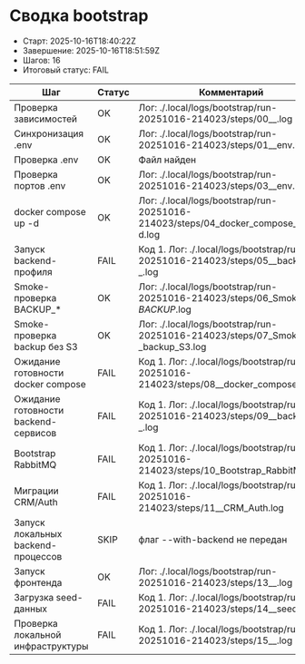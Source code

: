 # Сводка bootstrap

* Старт: 2025-10-16T18:40:22Z
* Завершение: 2025-10-16T18:51:59Z
* Шагов: 16
* Итоговый статус: FAIL

| Шаг | Статус | Комментарий | Лог |
| --- | --- | --- | --- |
| Проверка зависимостей | OK | Лог: ./.local/logs/bootstrap/run-20251016-214023/steps/00__.log | ./.local/logs/bootstrap/run-20251016-214023/steps/00__.log |
| Синхронизация .env | OK | Лог: ./.local/logs/bootstrap/run-20251016-214023/steps/01__env.log | ./.local/logs/bootstrap/run-20251016-214023/steps/01__env.log |
| Проверка .env | OK | Файл найден | — |
| Проверка портов .env | OK | Лог: ./.local/logs/bootstrap/run-20251016-214023/steps/03__env.log | ./.local/logs/bootstrap/run-20251016-214023/steps/03__env.log |
| docker compose up -d | OK | Лог: ./.local/logs/bootstrap/run-20251016-214023/steps/04_docker_compose_up_-d.log | ./.local/logs/bootstrap/run-20251016-214023/steps/04_docker_compose_up_-d.log |
| Запуск backend-профиля | FAIL | Код 1. Лог: ./.local/logs/bootstrap/run-20251016-214023/steps/05__backend-_.log | ./.local/logs/bootstrap/run-20251016-214023/steps/05__backend-_.log |
| Smoke-проверка BACKUP_* | OK | Лог: ./.local/logs/bootstrap/run-20251016-214023/steps/06_Smoke-_BACKUP_.log | ./.local/logs/bootstrap/run-20251016-214023/steps/06_Smoke-_BACKUP_.log |
| Smoke-проверка backup без S3 | OK | Лог: ./.local/logs/bootstrap/run-20251016-214023/steps/07_Smoke-_backup_S3.log | ./.local/logs/bootstrap/run-20251016-214023/steps/07_Smoke-_backup_S3.log |
| Ожидание готовности docker compose | FAIL | Код 1. Лог: ./.local/logs/bootstrap/run-20251016-214023/steps/08__docker_compose.log | ./.local/logs/bootstrap/run-20251016-214023/steps/08__docker_compose.log |
| Ожидание готовности backend-сервисов | FAIL | Код 1. Лог: ./.local/logs/bootstrap/run-20251016-214023/steps/09__backend-_.log | ./.local/logs/bootstrap/run-20251016-214023/steps/09__backend-_.log |
| Bootstrap RabbitMQ | FAIL | Код 1. Лог: ./.local/logs/bootstrap/run-20251016-214023/steps/10_Bootstrap_RabbitMQ.log | ./.local/logs/bootstrap/run-20251016-214023/steps/10_Bootstrap_RabbitMQ.log |
| Миграции CRM/Auth | FAIL | Код 1. Лог: ./.local/logs/bootstrap/run-20251016-214023/steps/11__CRM_Auth.log | ./.local/logs/bootstrap/run-20251016-214023/steps/11__CRM_Auth.log |
| Запуск локальных backend-процессов | SKIP | флаг --with-backend не передан | — |
| Запуск фронтенда | OK | Лог: ./.local/logs/bootstrap/run-20251016-214023/steps/13__.log | ./.local/logs/bootstrap/run-20251016-214023/steps/13__.log |
| Загрузка seed-данных | FAIL | Код 1. Лог: ./.local/logs/bootstrap/run-20251016-214023/steps/14__seed-_.log | ./.local/logs/bootstrap/run-20251016-214023/steps/14__seed-_.log |
| Проверка локальной инфраструктуры | FAIL | Код 1. Лог: ./.local/logs/bootstrap/run-20251016-214023/steps/15__.log | ./.local/logs/bootstrap/run-20251016-214023/steps/15__.log |
